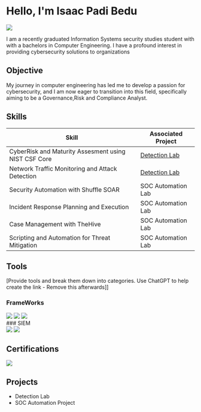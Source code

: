 # Hello, I'm Isaac Padi Bedu
<a href="https://www.linkedin.com/in/isaacpadi-bedu"><img src="https://img.shields.io/badge/-LinkedIn-0072b1?&style=for-the-badge&logo=linkedin&logoColor=white" /></a>


I am a recently graduated Information Systems security studies student with with a bachelors in Computer Engineering. I have a profound interest in providing cybersecurity solutions to organizations

## Objective

My journey in computer engineering has led me to develop a passion for cybersecurity, and I am now eager to transition into this field, specifically aiming to be a Governance,Risk and Compliance Analyst.

## Skills
| Skill                                         | Associated Project         |
|-----------------------------------------------|----------------------------|
| CyberRisk and Maturity Assesment using NIST CSF Core         | <a href="https://google.com">Detection Lab</a>|
| Network Traffic Monitoring and Attack Detection | <a href="https://google.com">Detection Lab</a>|
| Security Automation with Shuffle SOAR         | SOC Automation Lab|
| Incident Response Planning and Execution      | SOC Automation Lab|
| Case Management with TheHive                  | SOC Automation Lab|
| Scripting and Automation for Threat Mitigation | SOC Automation Lab|

## Tools
[Provide tools and break them down into categories. Use ChatGPT to help create the link - Remove this afterwards]]

### FrameWorks
<div>
  <img src="https://img.shields.io/badge/NIST-CSF-blue" />
    <img src="https://img.shields.io/badge/ISO27001-0033A0?&style=for-the-badge&logo=iso-27001&logoColor=white" />
    <img src="https://img.shields.io/badge/PCI-DSS-009F4D?&style=for-the-badge&logo=pci-dss&logoColor=white" />
</div>
### SIEM
<div>
    <img src="https://img.shields.io/badge/-Splunk-000000?&style=for-the-badge&logo=Splunk&logoColor=white" />
    <img src="https://img.shields.io/badge/-Elastic-005571?&style=for-the-badge&logo=Elastic&logoColor=white" />
</div>

## Certifications
<div>
<img src="https://img.shields.io/badge/-Security%2B-FF0000?&style=for-the-badge&logo=CompTIA&logoColor=white" />

</div>

## Projects
- Detection Lab
- SOC Automation Project
